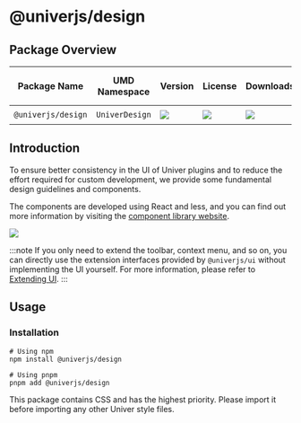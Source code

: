 # @univerjs/design

## Package Overview

| Package Name | UMD Namespace | Version | License | Downloads | Contains CSS | Contains i18n locales |
| --- | --- | --- | --- | --- | :---: | :---: |
| `@univerjs/design` | `UniverDesign` | [![][npm-version-shield]][npm-version-link] | ![][npm-license-shield] | ![][npm-downloads-shield] | ⭕️ | ⭕️ |

## Introduction

To ensure better consistency in the UI of Univer plugins and to reduce the effort required for custom development, we provide some fundamental design guidelines and components.

The components are developed using React and less, and you can find out more information by visiting the [component library website](https://univer-design.vercel.app).

![](./assets/design.jpeg)

:::note
If you only need to extend the toolbar, context menu, and so on, you can directly use the extension interfaces provided by `@univerjs/ui` without implementing the UI yourself. For more information, please refer to [Extending UI](https://univer.ai/guides/sheet/customization/ui).
:::

## Usage

### Installation

```shell
# Using npm
npm install @univerjs/design

# Using pnpm
pnpm add @univerjs/design
```

This package contains CSS and has the highest priority. Please import it before importing any other Univer style files.

<!-- Links -->
[npm-version-shield]: https://img.shields.io/npm/v/@univerjs/design?style=flat-square
[npm-version-link]: https://npmjs.com/package/@univerjs/design
[npm-license-shield]: https://img.shields.io/npm/l/@univerjs/design?style=flat-square
[npm-downloads-shield]: https://img.shields.io/npm/dm/@univerjs/design?style=flat-square
